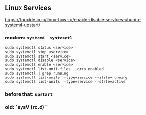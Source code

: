 ## Linux Services

https://linoxide.com/linux-how-to/enable-disable-services-ubuntu-systemd-upstart/

### modern: `systemd` - `systemctl`

```
sudo systemctl status <service>
sudo systemctl stop <service>
sudo systemctl start <service>
sudo systemctl disable <service>
sudo systemctl enable <service>
sudo systemctl list-unit-files | grep enabled
sudo systemctl | grep running
sudo systemctl list-units --type=service --state=running
sudo systemctl list-units --type=service --state=active
```

### before that: `upstart`

### old: `sysV (rc.d)``
